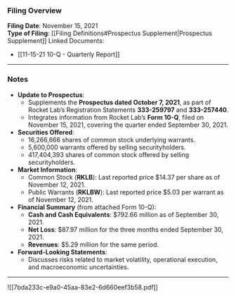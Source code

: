 ### Filing Overview

**Filing Date**: November 15, 2021  
**Type of Filing**: [[Filing Definitions#Prospectus Supplement|Prospectus Supplement]]
Linked Documents:
- [[11-15-21 10-Q - Quarterly Report]]

---
### Notes

- **Update to Prospectus**:
    - Supplements the **Prospectus dated October 7, 2021**, as part of Rocket Lab’s Registration Statements **333-259797** and **333-257440**.
    - Integrates information from Rocket Lab’s **Form 10-Q**, filed on November 15, 2021, covering the quarter ended September 30, 2021.
- **Securities Offered**:
    - 16,266,666 shares of common stock underlying warrants.
    - 5,600,000 warrants offered by selling securityholders.
    - 417,404,393 shares of common stock offered by selling securityholders.
- **Market Information**:
    - Common Stock (**RKLB**): Last reported price $14.37 per share as of November 12, 2021.
    - Public Warrants (**RKLBW**): Last reported price $5.03 per warrant as of November 12, 2021.
- **Financial Summary** (from attached Form 10-Q):
    - **Cash and Cash Equivalents**: $792.66 million as of September 30, 2021.
    - **Net Loss**: $87.97 million for the three months ended September 30, 2021.
    - **Revenues**: $5.29 million for the same period.
- **Forward-Looking Statements**:
    - Discusses risks related to market volatility, operational execution, and macroeconomic uncertainties.

---

![[7bda233c-e9a0-45aa-83e2-6d660eef3b58.pdf]]